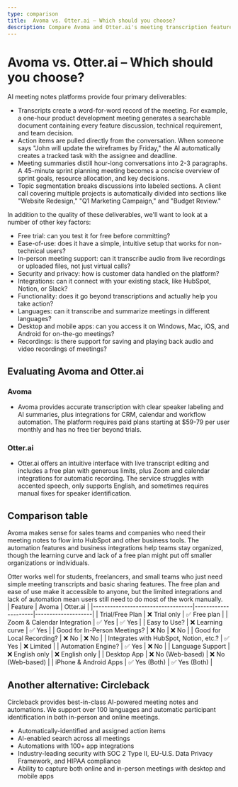 ```yaml
---
type: comparison
title:  Avoma vs. Otter.ai – Which should you choose?
description: Compare Avoma and Otter.ai's meeting transcription features, pricing, and key differences to find the best solution for your needs, plus discover Circleback as an alternative.
---
```


# Avoma vs. Otter.ai – Which should you choose?  
AI meeting notes platforms provide four primary deliverables:  
  
* Transcripts create a word-for-word record of the meeting. For example, a one-hour product development meeting generates a searchable document containing every feature discussion, technical requirement, and team decision.  
* Action items are pulled directly from the conversation. When someone says "John will update the wireframes by Friday," the AI automatically creates a tracked task with the assignee and deadline.  
* Meeting summaries distill hour-long conversations into 2-3 paragraphs. A 45-minute sprint planning meeting becomes a concise overview of sprint goals, resource allocation, and key decisions.  
* Topic segmentation breaks discussions into labeled sections. A client call covering multiple projects is automatically divided into sections like "Website Redesign," "Q1 Marketing Campaign," and "Budget Review."  
  
In addition to the quality of these deliverables, we'll want to look at a number of other key factors:  
  
* Free trial: can you test it for free before committing?  
* Ease-of-use: does it have a simple, intuitive setup that works for non-technical users?  
* In-person meeting support: can it transcribe audio from live recordings or uploaded files, not just virtual calls?  
* Security and privacy: how is customer data handled on the platform?  
* Integrations: can it connect with your existing stack, like HubSpot, Notion, or Slack?  
* Functionality: does it go beyond transcriptions and actually help you take action?  
* Languages: can it transcribe and summarize meetings in different languages?  
* Desktop and mobile apps: can you access it on Windows, Mac, iOS, and Android for on-the-go meetings?  
* Recordings: is there support for saving and playing back audio and video recordings of meetings?    
## Evaluating Avoma and Otter.ai  
### Avoma
* Avoma provides accurate transcription with clear speaker labeling and AI summaries, plus integrations for CRM, calendar and workflow automation. The platform requires paid plans starting at $59-79 per user monthly and has no free tier beyond trials.

### Otter.ai
* Otter.ai offers an intuitive interface with live transcript editing and includes a free plan with generous limits, plus Zoom and calendar integrations for automatic recording. The service struggles with accented speech, only supports English, and sometimes requires manual fixes for speaker identification.  
## Comparison table    
Avoma makes sense for sales teams and companies who need their meeting notes to flow into HubSpot and other business tools. The automation features and business integrations help teams stay organized, though the learning curve and lack of a free plan might put off smaller organizations or individuals.

Otter works well for students, freelancers, and small teams who just need simple meeting transcripts and basic sharing features. The free plan and ease of use make it accessible to anyone, but the limited integrations and lack of automation mean users still need to do most of the work manually.  
| Feature                           | Avoma               | Otter.ai           |
|-----------------------------------|---------------------|--------------------|
| Trial/Free Plan                   | ❌ Trial only       | ✅ Free plan       |
| Zoom & Calendar Integration       | ✅ Yes              | ✅ Yes             |
| Easy to Use?                      | ❌ Learning curve   | ✅ Yes             |
| Good for In-Person Meetings?      | ❌ No               | ❌ No              |
| Good for Local Recording?         | ❌ No               | ❌ No              |
| Integrates with HubSpot, Notion, etc.? | ✅ Yes           | ❌ Limited         |
| Automation Engine?                | ✅ Yes              | ❌ No              |
| Language Support                  | ❌ English only     | ❌ English only    |
| Desktop App                       | ❌ No (Web-based)   | ❌ No (Web-based)  |
| iPhone & Android Apps             | ✅ Yes (Both)       | ✅ Yes (Both)      |  
## Another alternative: Circleback  
Circleback provides best-in-class AI-powered meeting notes and automations. We support over 100 languages and automatic participant identification in both in-person and online meetings.  
  
* Automatically-identified and assigned action items  
* AI-enabled search across all meetings  
* Automations with 100+ app integrations  
* Industry-leading security with SOC 2 Type II, EU-U.S. Data Privacy Framework, and HIPAA compliance  
* Ability to capture both online and in-person meetings with desktop and mobile apps  